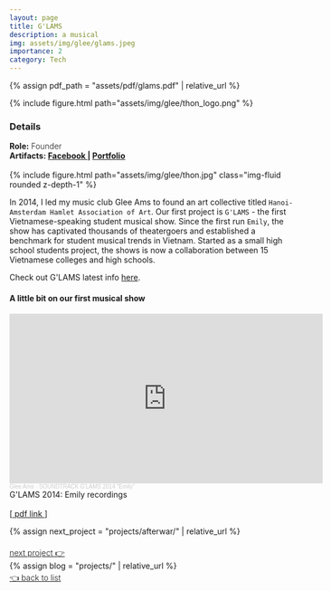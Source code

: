 ```yaml
---
layout: page
title: G'LAMS
description: a musical
img: assets/img/glee/glams.jpeg
importance: 2
category: Tech
---
```

{% assign pdf_path = "assets/pdf/glams.pdf" | relative_url %}
<div class="row sm-2">
        {% include figure.html path="assets/img/glee/thon_logo.png" %}
</div>

<h3> Details </h3>
<div class="row" >
    <div class="col-sm-6" style="font-weight:300;"> 
    <strong> Role:</strong> Founder
    </div> 
</div>
<div class="row" >
    <div class="col-sm-6" style="font-weight:300;"> 
    <strong> Artifacts: <a target="_blank" rel="noopener noreferrer" href="https://www.facebook.com/glamsmusical"> Facebook </a> | 
    <a target="_blank" rel="noopener noreferrer" href="{{ pdf_path | relative_url }}"> Portfolio </a> </strong>
    </div>
</div>
<br>

<div class="row mt-9">
        {% include figure.html path="assets/img/glee/thon.jpg" class="img-fluid rounded z-depth-1" %}
</div>

In 2014, I led my music club Glee Ams to found an art collective titled `Hanoi-Amsterdam Hamlet Association of Art`. Our first project is `G'LAMS` - the first Vietnamese-speaking student musical show. Since the first run `Emily`, the show has captivated thousands of theatergoers and established a benchmark for student musical trends in Vietnam. Started as a small high school students project, the shows is now a collaboration between 15 Vietnamese colleges and high schools.

Check out G'LAMS latest info [here](https://www.facebook.com/glamsmusical).
<br>
<h4> A little bit on our first musical show </h4>
<iframe width="110%" height="300" scrolling="no" frameborder="yes" allow="autoplay" src="https://w.soundcloud.com/player/?url=https%3A//api.soundcloud.com/playlists/146643809&color=%23ff5500&auto_play=false&hide_related=false&show_comments=true&show_user=true&show_reposts=false&show_teaser=true&visual=true"></iframe><div style="font-size: 10px; color: #cccccc;line-break: anywhere;word-break: normal;overflow: hidden;white-space: nowrap;text-overflow: ellipsis; font-family: Interstate,Lucida Grande,Lucida Sans Unicode,Lucida Sans,Garuda,Verdana,Tahoma,sans-serif;font-weight: 100;"><a href="https://soundcloud.com/glee-ams" title="Glee Ams" target="_blank" style="color: #cccccc; text-decoration: none;">Glee Ams</a> · <a href="https://soundcloud.com/glee-ams/sets/soundtrack-glams-2014-emily" title="SOUNDTRACK G&#x27;LAMS 2014 &quot;Emily&quot;" target="_blank" style="color: #cccccc; text-decoration: none;">SOUNDTRACK G&#x27;LAMS 2014 &quot;Emily&quot;</a></div>
<div class="caption">
    G'LAMS 2014: Emily recordings
</div>
<br>
<!-- ///assets/pdf/cv.pdf -->
[<a target="_blank" rel="noopener noreferrer" href="{{ pdf_path | relative_url }}"> pdf link </a>]
<object data="{{pdf_path | relative_url}}" width="850" height="900" type="application/pdf"></object>

{% assign next_project = "projects/afterwar/" | relative_url %}
<div class="row" style="margin-top: 20px;" >
    <div class="col-sm-9" style="font-weight:300;"> 
    <a class="buttons" href="{{next_project}}"> next project 👉 </a>
    </div>
</div>
{% assign blog = "projects/" | relative_url %}
<div class="row" style="margin-top: 3px;">
    <div class="col-sm-9" style="font-weight:300;"> 
    <a class="buttons" href="{{blog}}"> 👈 back to list </a>
    </div>
</div>